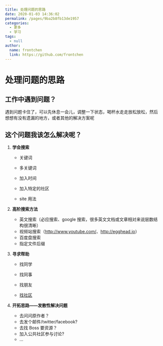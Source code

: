 ```yaml
---
title: 处理问题的思路
date: 2020-01-03 14:36:02
permalink: /pages/9ba2b8fb13de1957
categories:
  - 更多
  - 学习
tags:
  - null
author:
  name: frontchen
  link: https://github.com/frontchen
---
```


# 处理问题的思路

## 工作中遇到问题？

遇到问题卡住了，可以先休息一会儿，调整一下状态，喝杯水走走放松放松，然后想想有没有遗漏的地方，或者其他的解决方案呢

## 这个问题我该怎么解决呢？

1. **学会搜索**

   - 关键词

   - 多关键词

   - 加入时间

   - 加入特定的社区

   - site 用法

2. **高阶搜索方法**

   - 英文搜索（必应搜索、google 搜索，很多英文文档或文章相对来说层数结构很清晰）
   - 视频站搜索（<http://www.youtube.com/>、<http://egghead.io>）
   - 百度盘搜索
   - 指定文件后缀

3. **寻求帮助**

   - 找同学

   - 找同事

   - 找朋友

   - [找社区](https://xugaoyi.com/pages/2e9ba3fa6e1ed0e9/#社区类)

4. **开拓思路——发散性解决问题**
   - 去问问原作者？
   - 去发个邮件/twitter/facebook?
   - 去找 Boss 要资源？
   - 加入公共社区参与讨论?
   - ...
